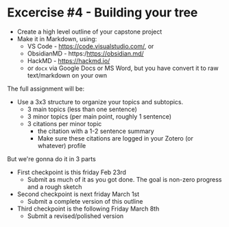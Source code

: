 <!-- 

Prof self-evaluation

This is a decent first pass at an exercise, its a decent start, but its too vague. 

Want to update it to match the perscribed schema and add more details. 

In short, I will ask them to: 

- simplify the bot-prompt thing so their whole capstone is outline in a single message in the `bot prompt` section of their category (show an example in the server)

- specify that they only *need* to make channels for the 3 main topics, but they can make channels for the subtopics if they want
  - format it so that the #channel-name in th emessage also links to the channel

- also set up `general` channel, and `paper-summarize` channel with the paper schema included in it. 

-->

# Excercise #4 - Building your tree

- Create a high level outline of your capstone project
- Make it in Markdown, using:
  - VS Code - https://code.visualstudio.com/, or 
  - ObsidianMD -  https:/https://obsidian.md/   
  - HackMD - https://hackmd.io/   
  - or `docx` via Google Docs or MS Word, but you have convert it to raw text/markdown on your own
 

The full assignment will be:

- Use a 3x3 structure to organize your topics and subtopics.
  - 3 main topics (less than one sentence)
  - 3 minor topics (per main point, roughly 1 sentence)
  - 3 citations per minor topic
    - the citation with a 1-2 sentence summary 
    - Make sure these citations are logged in your Zotero (or whatever) profile

But we're gonna do it in 3 parts

- First checkpoint is this friday Feb 23rd
  - Submit as much of it as you got done. The goal is non-zero progress and a rough sketch 
- Second checkpoint is next friday March 1st
  - Submit a complete version of this outline
- Third checkpoint is the following Friday March 8th
  - Submit a revised/polished version 

